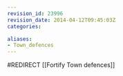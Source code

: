 ```yaml
---
revision_id: 23996
revision_date: 2014-04-12T09:45:03Z
categories:

aliases:
- Town_defences
---
```


#REDIRECT [[Fortify Town defences]]